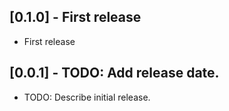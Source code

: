 ## [0.1.0] - First release

- First release

## [0.0.1] - TODO: Add release date.
* TODO: Describe initial release.
